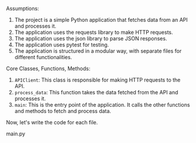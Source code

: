 Assumptions:
1. The project is a simple Python application that fetches data from an API and processes it.
2. The application uses the requests library to make HTTP requests.
3. The application uses the json library to parse JSON responses.
4. The application uses pytest for testing.
5. The application is structured in a modular way, with separate files for different functionalities.

Core Classes, Functions, Methods:
1. `APIClient`: This class is responsible for making HTTP requests to the API.
2. `process_data`: This function takes the data fetched from the API and processes it.
3. `main`: This is the entry point of the application. It calls the other functions and methods to fetch and process data.

Now, let's write the code for each file.

main.py
